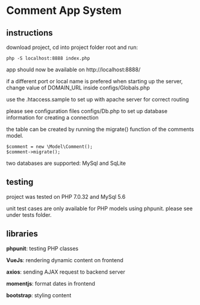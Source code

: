 # Comment App System

## instructions

download project, cd into project folder root and run:

```
php -S localhost:8888 index.php
```

app should now be available on http://localhost:8888/

if a different port or local name is prefered when starting up the server,
change value of DOMAIN_URL inside configs/Globals.php

use the .htaccess.sample to set up with apache server for correct routing

please see configuration files configs/Db.php to set up database information
for creating a connection

the table can be created by running the migrate() function of the comments model.

```
$comment = new \Model\Comment();
$comment->migrate();
```

two databases are supported: MySql and SqLite

## testing

project was tested on PHP 7.0.32 and MySql 5.6

unit test cases are only available for PHP models using phpunit.
please see under tests folder.

## libraries

__phpunit__: testing PHP classes

__VueJs__: rendering dynamic content on frontend

__axios__: sending AJAX request to backend server

__momentjs__: format dates in frontend

__bootstrap__: styling content
